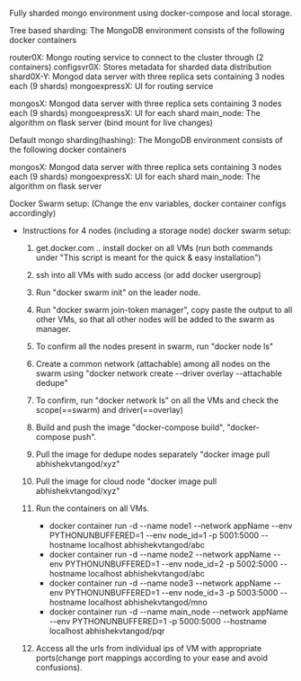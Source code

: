 Fully sharded mongo environment using docker-compose and local storage.

Tree based sharding:
The MongoDB environment consists of the following docker containers

router0X: Mongo routing service to connect to the cluster through (2 containers)
configsvr0X: Stores metadata for sharded data distribution
shard0X-Y: Mongod data server with three replica sets containing 3 nodes each (9 shards)
mongoexpressX: UI for routing service

mongosX: Mongod data server with three replica sets containing 3 nodes each (9 shards)
mongoexpressX: UI for each shard
main_node: The algorithm on flask server (bind mount for live changes)


Default mongo sharding(hashing):
The MongoDB environment consists of the following docker containers

mongosX: Mongod data server with three replica sets containing 3 nodes each (9 shards)
mongoexpressX: UI for each shard
main_node: The algorithm on flask server



Docker Swarm setup:
(Change the env variables, docker container configs accordingly)

- Instructions for 4 nodes (including a storage node) docker swarm setup:

	1. get.docker.com .. install docker on all VMs (run both commands under "This script is meant for the quick & easy installation")
	2. ssh into all VMs with sudo access (or add docker usergroup) 
	3. Run "docker swarm init" on the leader node.
	4. Run "docker swarm join-token manager", copy paste the output to all other VMs, so that all other nodes will be added to the swarm as manager.
	5. To confirm all the nodes present in swarm, run "docker node ls"
	6. Create a common network (attachable) among all nodes on the swarm using "docker network create --driver overlay --attachable dedupe"
	7. To confirm, run "docker network ls" on all the VMs and check the scope(==swarm) and driver(==overlay)
	8. Build and push the image "docker-compose build", "docker-compose push".
	8. Pull the image for dedupe nodes separately "docker image pull abhishekvtangod/xyz"
	9. Pull the image for cloud node "docker image pull abhishekvtangod/xyz"

	10. Run the containers on all VMs.
		- docker container run -d --name node1 --network appName --env PYTHONUNBUFFERED=1 --env node_id=1 -p 5001:5000 --hostname localhost abhishekvtangod/abc
		- docker container run -d --name node2 --network appName --env PYTHONUNBUFFERED=1 --env node_id=2 -p 5002:5000 --hostname localhost abhishekvtangod/abc
		- docker container run -d --name node3 --network appName --env PYTHONUNBUFFERED=1 --env node_id=3 -p 5003:5000 --hostname localhost abhishekvtangod/mno
		- docker container run -d --name main_node --network appName --env PYTHONUNBUFFERED=1 -p 5000:5000 --hostname localhost abhishekvtangod/pqr

	11. Access all the urls from individual ips of VM with appropriate ports(change port mappings according to your ease and avoid confusions).
